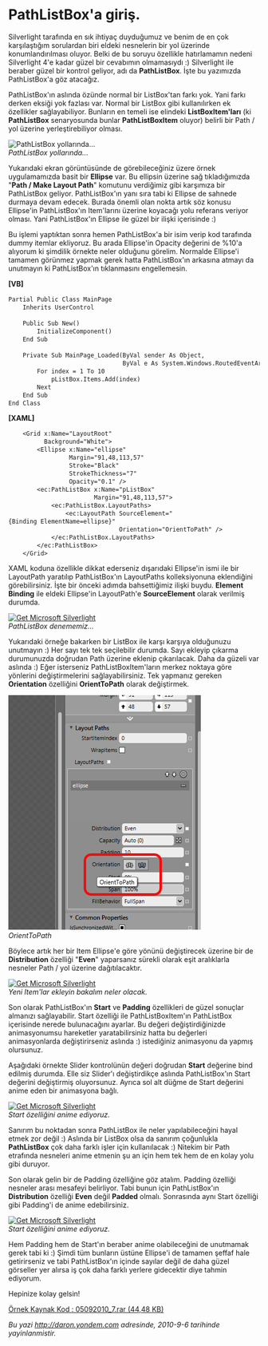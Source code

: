 # PathListBox'a giriş. 

Silverlight tarafında en sık ihtiyaç duyduğumuz ve benim de en çok
karşılaştığım sorulardan biri eldeki nesnelerin bir yol üzerinde
konumlandırılması oluyor. Belki de bu soruyu özellikle hatırlamamın
nedeni Silverlight 4'e kadar güzel bir cevabımın olmamasıydı :)
Silverlight ile beraber güzel bir kontrol geliyor, adı da
**PathListBox**. İşte bu yazımızda PathListBox'a göz atacağız.

PathListBox'ın aslında özünde normal bir ListBox'tan farkı yok. Yani
farkı derken eksiği yok fazlası var. Normal bir ListBox gibi
kullanılırken ek özellikler sağlayabiliyor. Bunların en temeli ise
elindeki **ListBoxItem'ları** (ki **PathListBox** senaryosunda bunlar
**PathListBoxItem** oluyor) belirli bir Path / yol üzerine
yerleştirebiliyor olması.

![PathListBox
yollarında...](../media/PathListBoxa_giris/05092010_1.png)\
*PathListBox yollarında...*

Yukarıdaki ekran görüntüsünde de görebileceğiniz üzere örnek
uygulamamızda basit bir **Ellipse** var. Bu ellipsin üzerine sağ
tıkladığımızda "**Path / Make Layout Path**" komutunu verdiğimiz gibi
karşımıza bir PathListBox geliyor. PathListBox'ın yanı sıra tabi ki
Ellipse de sahnede durmaya devam edecek. Burada önemli olan nokta artık
söz konusu Ellipse'in PathListBox'ın Item'larını üzerine koyacağı yolu
referans veriyor olması. Yani PathListBox'ın Ellipse ile güzel bir
ilişki içerisinde :)

Bu işlemi yaptıktan sonra hemen PathListBox'a bir isim verip kod
tarafında dummy itemlar ekliyoruz. Bu arada Ellipse'in Opacity değerini
de %10'a alıyorum ki şimdilik örnekte neler olduğunu görelim. Normalde
Ellipse'i tamamen görünmez yapmak gerek hatta PathListBox'ın arkasına
atmayı da unutmayın ki PathListBox'ın tıklanmasını engellemesin.

**[VB]**

``` {style="font-family: consolas"}
Partial Public Class MainPage
    Inherits UserControl
 
    Public Sub New()
        InitializeComponent()
    End Sub
 
    Private Sub MainPage_Loaded(ByVal sender As Object,
                                ByVal e As System.Windows.RoutedEventArgs) Handles Me.Loaded
        For index = 1 To 10
            pListBox.Items.Add(index)
        Next
    End Sub
End Class
```

**[XAML]**

``` {style="font-family: consolas"}
    <Grid x:Name="LayoutRoot"
          Background="White">
        <Ellipse x:Name="ellipse"
                 Margin="91,48,113,57"
                 Stroke="Black"
                 StrokeThickness="7"
                 Opacity="0.1" />
        <ec:PathListBox x:Name="pListBox"
                        Margin="91,48,113,57">
            <ec:PathListBox.LayoutPaths>
                <ec:LayoutPath SourceElement="{Binding ElementName=ellipse}"
                               Orientation="OrientToPath" />
            </ec:PathListBox.LayoutPaths>
        </ec:PathListBox>
    </Grid>
```

XAML koduna özellikle dikkat ederseniz dışarıdaki Ellipse'in ismi ile
bir LayoutPath yaratılıp PathListBox'ın LayoutPaths kolleksiyonuna
eklendiğini görebilirsiniz. İşte bir önceki adımda bahsettiğimiz ilişki
buydu. **Element Binding** ile eldeki Ellipse'in LayoutPath'e
**SourceElement** olarak verilmiş durumda.

[![Get Microsoft
Silverlight](http://go.microsoft.com/fwlink/?LinkId=161376)](http://go.microsoft.com/fwlink/?LinkID=149156&v=4.0.50401.0)\
*PathListBox denememiz...*

Yukarıdaki örneğe bakarken bir ListBox ile karşı karşıya olduğunuzu
unutmayın :) Her sayı tek tek seçilebilir durumda. Sayı ekleyip çıkarma
durumunuzda doğrudan Path üzerine eklenip çıkarılacak. Daha da güzeli
var aslında :) Eğer isterseniz PathListBoxItem'ların merkez noktaya göre
yönlerini değiştirmelerini sağlayabilirsiniz. Tek yapmanız gereken
**Orientation** özelliğini **OrientToPath** olarak değiştirmek.

![OrientToPath](../media/PathListBoxa_giris/05092010_3.png)\
*OrientToPath*

Böylece artık her bir Item Ellipse'e göre yönünü değiştirecek üzerine
bir de **Distribution** özelliği "**Even**" yaparsanız sürekli olarak
eşit aralıklarla nesneler Path / yol üzerine dağıtılacaktır.

[![Get Microsoft
Silverlight](http://go.microsoft.com/fwlink/?LinkId=161376)](http://go.microsoft.com/fwlink/?LinkID=149156&v=4.0.50401.0)\
*Yeni Item'lar ekleyin bakalım neler olacak.*

Son olarak PathListBox'ın **Start** ve **Padding** özellikleri de güzel
sonuçlar almanızı sağlayabilir. Start özelliği ile PathListBoxItem'ın
PathListBox içerisinde nerede bulunacağını ayarlar. Bu değeri
değiştirdiğinizde animasyonumsu hareketler yaratabilirsiniz hatta bu
değerleri animasyonlarda değiştirirseniz aslında :) istediğiniz
animasyonu da yapmış olursunuz.

Aşağıdaki örnekte Slider kontrolünün değeri doğrudan **Start** değerine
bind edilmiş durumda. Elle siz Slider'ı değiştirdikçe aslında
PathListBox'ın Start değerini değiştirmiş oluyorsunuz. Ayrıca sol alt
düğme de Start değerini anime eden bir animasyona bağlı.

[![Get Microsoft
Silverlight](http://go.microsoft.com/fwlink/?LinkId=161376)](http://go.microsoft.com/fwlink/?LinkID=149156&v=4.0.50401.0)\
*Start özelliğini anime ediyoruz.*

Sanırım bu noktadan sonra PathListBox ile neler yapılabileceğini hayal
etmek zor değil :) Aslında bir ListBox olsa da sanırım çoğunlukla
**PathListBox** çok daha farklı işler için kullanılacak :) Nitekim bir
Path etrafında nesneleri anime etmenin şu an için hem tek hem de en
kolay yolu gibi duruyor.

Son olarak gelin bir de Padding özelliğine göz atalım. Padding özelliği
nesneler arası mesafeyi belirliyor. Tabi bunun için PathListBox'ın
**Distribution** özelliği **Even** değil **Padded** olmalı. Sonrasında
aynı Start özelliği gibi Padding'i de anime edebilirsiniz.

[![Get Microsoft
Silverlight](http://go.microsoft.com/fwlink/?LinkId=161376)](http://go.microsoft.com/fwlink/?LinkID=149156&v=4.0.50401.0)\
*Start özelliğini anime ediyoruz.*

Hem Padding hem de Start'ın beraber anime olabileceğini de unutmamak
gerek tabi ki :) Şimdi tüm bunların üstüne Ellipse'i de tamamen şeffaf
hale getirirseniz ve tabi PathListBox'ın içinde sayılar değil de daha
güzel görseller yer alırsa iş çok daha farklı yerlere gidecektir diye
tahmin ediyorum.

Hepinize kolay gelsin!

[Örnek Kaynak Kod : 05092010\_7.rar (44,48
KB)](../media/PathListBoxa_giris/05092010_7.rar)


*Bu yazi http://daron.yondem.com adresinde, 2010-9-6 tarihinde yayinlanmistir.*